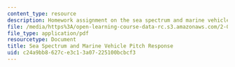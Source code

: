 ```yaml
---
content_type: resource
description: Homework assignment on the sea spectrum and marine vehicle pitch response.
file: /media/https%3A/open-learning-course-data-rc.s3.amazonaws.com/2-017j-design-of-electromechanical-robotic-systems-fall-2009/c24a9bb8627ce3c13a07225100bcbcf3_MIT2_017JF09_p11.pdf
file_type: application/pdf
resourcetype: Document
title: Sea Spectrum and Marine Vehicle Pitch Response
uid: c24a9bb8-627c-e3c1-3a07-225100bcbcf3
---
```

